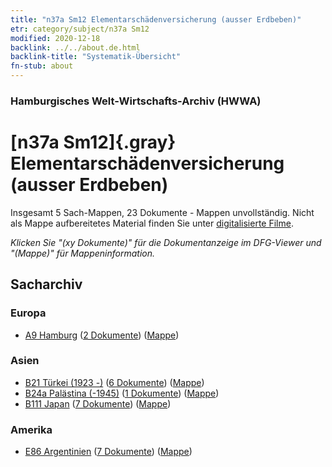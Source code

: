 ```yaml
---
title: "n37a Sm12 Elementarschädenversicherung (ausser Erdbeben)"
etr: category/subject/n37a Sm12
modified: 2020-12-18
backlink: ../../about.de.html
backlink-title: "Systematik-Übersicht"
fn-stub: about
---
```


### Hamburgisches Welt-Wirtschafts-Archiv (HWWA)
# [n37a Sm12]{.gray}&#8201; Elementarschädenversicherung (ausser Erdbeben)&#160; 




Insgesamt 5 Sach-Mappen, 23 Dokumente - Mappen unvollständig.
Nicht als Mappe aufbereitetes Material finden Sie unter [digitalisierte Filme](/film/h1_sh).

_Klicken Sie "(xy Dokumente)" für die Dokumentanzeige im DFG-Viewer und "(Mappe)" für Mappeninformation._

## Sacharchiv




### Europa

- [A9 Hamburg](../../../geo/about.de.html#A9) (<a href="https://dfg-viewer.de/show/?tx_dlf[id]=https://pm20.zbw.eu/mets/sh/1409xx/140905/1457xx/145746/public.mets.de.xml" target="_blank">2 Dokumente</a>) ([Mappe](http://purl.org/pressemappe20/folder/sh/140905,145746))

### Asien

- [B21 Türkei (1923 -)](../../../geo/about.de.html#B21) (<a href="https://dfg-viewer.de/show/?tx_dlf[id]=https://pm20.zbw.eu/mets/sh/1411xx/141111/1457xx/145746/public.mets.de.xml" target="_blank">6 Dokumente</a>) ([Mappe](http://purl.org/pressemappe20/folder/sh/141111,145746))
- [B24a Palästina (-1945)](../../../geo/about.de.html#B24a) (<a href="https://dfg-viewer.de/show/?tx_dlf[id]=https://pm20.zbw.eu/mets/sh/1411xx/141115/1457xx/145746/public.mets.de.xml" target="_blank">1 Dokumente</a>) ([Mappe](http://purl.org/pressemappe20/folder/sh/141115,145746))
- [B111 Japan](../../../geo/about.de.html#B111) (<a href="https://dfg-viewer.de/show/?tx_dlf[id]=https://pm20.zbw.eu/mets/sh/1412xx/141272/1457xx/145746/public.mets.de.xml" target="_blank">7 Dokumente</a>) ([Mappe](http://purl.org/pressemappe20/folder/sh/141272,145746))

### Amerika

- [E86 Argentinien](../../../geo/about.de.html#E86) (<a href="https://dfg-viewer.de/show/?tx_dlf[id]=https://pm20.zbw.eu/mets/sh/1416xx/141692/1457xx/145746/public.mets.de.xml" target="_blank">7 Dokumente</a>) ([Mappe](http://purl.org/pressemappe20/folder/sh/141692,145746))


